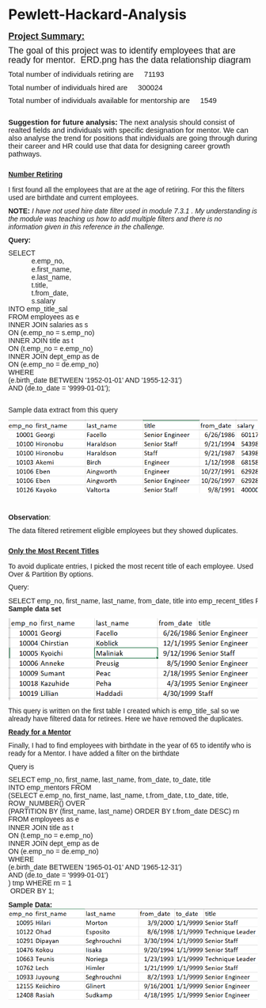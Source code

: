# Pewlett-Hackard-Analysis
<p style="margin-top:0in;margin-right:0in;margin-bottom:8.0pt;margin-left:0in;line-height:107%;font-size:15px;font-family:&quot;Calibri&quot;,sans-serif;"><strong><u><span style="font-size: 18px;">Project Summary:</span></u></strong></p>
<p style="margin-top:0in;margin-right:0in;margin-bottom:8.0pt;margin-left:0in;line-height:107%;font-size:18px;font-family:&quot;Calibri&quot;,sans-serif;">The goal of this project was to identify employees that are ready for mentor.&nbsp; ERD.png has the data relationship diagram</p>
<p style="margin-top:0in;margin-right:0in;margin-bottom:8.0pt;margin-left:0in;line-height:107%;font-size:15px;font-family:&quot;Calibri&quot;,sans-serif;">Total number of individuals retiring are &nbsp; &nbsp; 71193</p>
<p style="margin-top:0in;margin-right:0in;margin-bottom:8.0pt;margin-left:0in;line-height:107%;font-size:15px;font-family:&quot;Calibri&quot;,sans-serif;">Total number of individuals hired are &nbsp; &nbsp; 300024</p>
<p style="margin-top:0in;margin-right:0in;margin-bottom:8.0pt;margin-left:0in;line-height:107%;font-size:15px;font-family:&quot;Calibri&quot;,sans-serif;">Total number of individuals available for mentorship are &nbsp; &nbsp; 1549</p>
<br>
<p style="margin-top:0in;margin-right:0in;margin-bottom:8.0pt;margin-left:0in;line-height:107%;font-size:15px;font-family:&quot;Calibri&quot;,sans-serif;"><B>Suggestion for future analysis:</B> The next analysis should consist of realted fields and individuals with specific designation for mentor. We can also analyse the trend for positions that individuals are going through during their career and HR could use that data for designing career growth pathways. </p>

<h4 style="margin: 20px 0px 15px; font-family: Raleway, sans-serif; font-weight: 800; line-height: 1; text-rendering: optimizelegibility; font-size: 1.5em; color: var(--primary); font-style: normal; font-variant-ligatures: normal; font-variant-caps: normal; letter-spacing: normal; orphans: 2; text-align: start; text-indent: 0px; text-transform: none; white-space: normal; widows: 2; word-spacing: 0px; -webkit-text-stroke-width: 0px; text-decoration-style: initial; text-decoration-color: initial;"><span style="font-family: Calibri, sans-serif; font-size: 14px;"><u>Number Retiring</u></span></h4>
<p style="margin-top:0in;margin-right:0in;margin-bottom:8.0pt;margin-left:0in;line-height:107%;font-size:15px;font-family:&quot;Calibri&quot;,sans-serif;"><span style="font-size: 14px;">I first found all the employees that are at the age of retiring. For this the filters used are birthdate and current employees.</span></p>
<p style="margin-top:0in;margin-right:0in;margin-bottom:8.0pt;margin-left:0in;line-height:107%;font-size:15px;font-family:&quot;Calibri&quot;,sans-serif;"><span style="font-size: 14px;"><strong>NOTE:</strong></span><em><span style="font-size: 14px;">&nbsp;I have not used hire date filter used in module 7.3.1 . My understanding is the module was teaching us how to add multiple filters and there is no information given in this reference in the challenge.</span></em></p>
<p style="margin-top:0in;margin-right:0in;margin-bottom:8.0pt;margin-left:0in;line-height:107%;font-size:15px;font-family:&quot;Calibri&quot;,sans-serif;"><strong><span style="font-size: 14px;">Query:</span></strong></p>
<pre style="margin-top:0in;margin-right:0in;margin-bottom:8.0pt;margin-left:0in;line-height:107%;font-size:15px;font-family:&quot;Calibri&quot;,sans-serif;"><span style="font-size: 14px;">SELECT&nbsp;
            e.emp_no,
            e.first_name,
            e.last_name,
            t.title,
            t.from_date,
            s.salary
INTO emp_title_sal         
FROM employees as e
INNER JOIN salaries as s
ON (e.emp_no = s.emp_no)
INNER JOIN title as t
ON (t.emp_no = e.emp_no)
INNER JOIN dept_emp as de
ON (e.emp_no = de.emp_no)
WHERE 
(e.birth_date BETWEEN '1952-01-01' AND '1955-12-31')
AND (de.to_date = '9999-01-01');</span></pre>
<p style="margin-top:0in;margin-right:0in;margin-bottom:.0001pt;margin-left:0in;line-height:normal;font-size:15px;font-family:&quot;Calibri&quot;,sans-serif;"><span style="font-size: 14px;">
    <br>
  </span></p>
<p style="margin-top:0in;margin-right:0in;margin-bottom:8.0pt;margin-left:0in;line-height:107%;font-size:15px;font-family:&quot;Calibri&quot;,sans-serif;"><span style="font-size: 14px;">Sample data extract from this query</span></p>
<p style="margin-top:0in;margin-right:0in;margin-bottom:8.0pt;margin-left:0in;line-height:107%;font-size:15px;font-family:&quot;Calibri&quot;,sans-serif;">
  <img width="624" src="1.png">
</p>
<p style="margin-top:0in;margin-right:0in;margin-bottom:8.0pt;margin-left:0in;line-height:107%;font-size:15px;font-family:&quot;Calibri&quot;,sans-serif;">
  <br>
</p>
<p style="margin-top:0in;margin-right:0in;margin-bottom:8.0pt;margin-left:0in;line-height:107%;font-size:15px;font-family:&quot;Calibri&quot;,sans-serif;"><strong><span style="font-size: 14px;">Observation</span></strong><span style="font-size: 14px;">:&nbsp;</span></p>
<p style="margin-top:0in;margin-right:0in;margin-bottom:8.0pt;margin-left:0in;line-height:107%;font-size:15px;font-family:&quot;Calibri&quot;,sans-serif;"><span style="font-size: 14px;">The data filtered retirement eligible employees but they showed duplicates.</span></p>
<h4 style="margin: 20px 0px 15px; font-family: Raleway, sans-serif; font-weight: 800; line-height: 1; text-rendering: optimizelegibility; font-size: 1.5em; color: var(--primary); font-style: normal; font-variant-ligatures: normal; font-variant-caps: normal; letter-spacing: normal; orphans: 2; text-align: start; text-indent: 0px; text-transform: none; white-space: normal; widows: 2; word-spacing: 0px; -webkit-text-stroke-width: 0px; text-decoration-style: initial; text-decoration-color: initial;"><span style="font-family: Calibri, sans-serif; font-size: 14px;"><u>Only the Most Recent Titles</u></span></h4>
<p style="margin-top:0in;margin-right:0in;margin-bottom:8.0pt;margin-left:0in;line-height:107%;font-size:15px;font-family:&quot;Calibri&quot;,sans-serif;"><span style="font-size: 14px;">To avoid duplicate entries, I picked the most recent title of each employee. Used Over &amp; Partition By options.</span></p>
<p style="margin-top:0in;margin-right:0in;margin-bottom:8.0pt;margin-left:0in;line-height:107%;font-size:15px;font-family:&quot;Calibri&quot;,sans-serif;"><span style="font-size: 14px;">Query:</span></p>
<pre style="margin-top:0in;margin-right:0in;margin-bottom:.0001pt;margin-left:0in;line-height:normal;font-size:15px;font-family:&quot;Calibri&quot;,sans-serif;"><span style="font-size: 14px;">SELECT emp_no, first_name, last_name, from_date, title into emp_recent_titles FROM</span><span style="font-size: 14px;">(SELECT emp_no, first_name, last_name, from_date, title,</span><span style="font-size: 14px;">ROW_NUMBER() OVER</span><span style="font-size: 14px;">(PARTITION BY (first_name, last_name) ORDER BY from_date DESC) rn</span><span style="font-size: 14px;">FROM emp_title_sal</span><span style="font-size: 14px;">) tmp WHERE rn = 1</span><span style="font-size: 14px;">ORDER BY 1;</span></pre>
<p style="margin-top:0in;margin-right:0in;margin-bottom:8.0pt;margin-left:0in;line-height:107%;font-size:15px;font-family:&quot;Calibri&quot;,sans-serif;"><span style="font-size: 14px;"><strong>Sample data set</strong></span></p>
<p style="margin-top:0in;margin-right:0in;margin-bottom:8.0pt;margin-left:0in;line-height:107%;font-size:15px;font-family:&quot;Calibri&quot;,sans-serif;">
  <img width="624" src="2.png">
</p>
<p style="margin-top:0in;margin-right:0in;margin-bottom:8.0pt;margin-left:0in;line-height:107%;font-size:15px;font-family:&quot;Calibri&quot;,sans-serif;"><span style="font-size: 14px;">This query is written on the first table I created which is emp_title_sal so we already have filtered data for retirees. Here we have removed the duplicates.</span></p>
<p style="margin-top:0in;margin-right:0in;margin-bottom:8.0pt;margin-left:0in;line-height:107%;font-size:15px;font-family:&quot;Calibri&quot;,sans-serif;"><span style="font-size: 14px;"><strong><u>Ready for a Mentor</u></strong></span></p>
<p style="margin-top:0in;margin-right:0in;margin-bottom:8.0pt;margin-left:0in;line-height:107%;font-size:15px;font-family:&quot;Calibri&quot;,sans-serif;"><span style="font-size: 14px;">Finally, I had to find employees with birthdate in the year of 65 to identify who is ready for a Mentor. I have added a filter on the birthdate</span></p>
<p style="margin-top:0in;margin-right:0in;margin-bottom:8.0pt;margin-left:0in;line-height:107%;font-size:15px;font-family:&quot;Calibri&quot;,sans-serif;"><span style="font-size: 14px;">Query is</span></p>
<p style="margin-top:0in;margin-right:0in;margin-bottom:8.0pt;margin-left:0in;line-height:107%;font-size:15px;font-family:&quot;Calibri&quot;,sans-serif;"><span style="font-family: Calibri, sans-serif; font-size: 14px;">SELECT emp_no, first_name, last_name, from_date, to_date, title
    <br>INTO emp_mentors FROM
    <br>(SELECT e.emp_no, first_name, last_name, t.from_date, t.to_date, title,
    <br>ROW_NUMBER() OVER
    <br>(PARTITION BY (first_name, last_name) ORDER BY t.from_date DESC) rn
    <br>FROM employees as e
    <br>INNER JOIN title as t
    <br>ON (t.emp_no = e.emp_no)
    <br>INNER JOIN dept_emp as de
    <br>ON (e.emp_no = de.emp_no)
    <br>WHERE
    <br>(e.birth_date BETWEEN '1965-01-01' AND '1965-12-31')
    <br>AND (de.to_date = '9999-01-01')
    <br>) tmp WHERE rn = 1
    <br>&nbsp;ORDER BY 1;
  </span></p>
<p style="margin-top:0in;margin-right:0in;margin-bottom:.0001pt;margin-left:0in;line-height:normal;font-size:15px;font-family:&quot;Calibri&quot;,sans-serif;"><span style="font-family: Calibri, sans-serif; font-size: 14px;"><strong>Sample Data:</strong></span></p>
<p style="margin-top:0in;margin-right:0in;margin-bottom:.0001pt;margin-left:0in;line-height:normal;font-size:15px;font-family:&quot;Calibri&quot;,sans-serif;">
  <img width="624" src="3.png">
</p>
<p style="margin-top:0in;margin-right:0in;margin-bottom:.0001pt;margin-left:0in;line-height:normal;font-size:15px;font-family:&quot;Calibri&quot;,sans-serif;"><span style="font-family:&quot;Courier New&quot;;">&nbsp;</span></p>
<p style="margin-top:0in;margin-right:0in;margin-bottom:8.0pt;margin-left:0in;line-height:107%;font-size:15px;font-family:&quot;Calibri&quot;,sans-serif;">&nbsp;</p>
